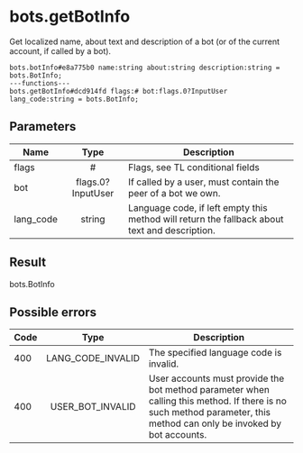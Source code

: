 # bots.getBotInfo
Get localized name, about text and description of a bot (or of the current account, if called by a bot).

```
bots.botInfo#e8a775b0 name:string about:string description:string = bots.BotInfo;
---functions---
bots.getBotInfo#dcd914fd flags:# bot:flags.0?InputUser lang_code:string = bots.BotInfo;
```

## Parameters
| Name | Type | Description |
| ---- | :----: | ----------- |
| flags | # | Flags, see TL conditional fields |
| bot | flags.0?InputUser | If called by a user, must contain the peer of a bot we own. |
| lang_code | string | Language code, if left empty this method will return the fallback about text and description. |


## Result
bots.BotInfo

## Possible errors
| Code | Type | Description |
| ---- | :----: | ----------- |
| 400 | LANG_CODE_INVALID | The specified language code is invalid. |
| 400 | USER_BOT_INVALID | User accounts must provide the bot method parameter when calling this method. If there is no such method parameter, this method can only be invoked by bot accounts. |


